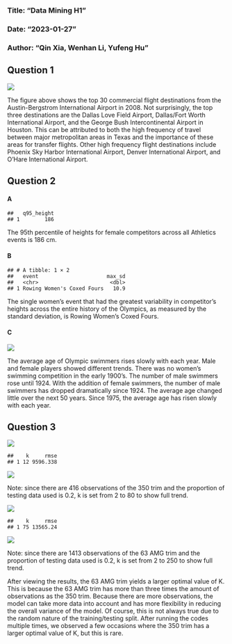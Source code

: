 ### Title: “Data Mining H1”

### Date: “2023-01-27”

### Author: “Qin Xia, Wenhan Li, Yufeng Hu”

## Question 1

![](H1_files/figure-markdown_strict/unnamed-chunk-1-1.png)

The figure above shows the top 30 commercial flight destinations from
the Austin-Bergstrom International Airport in 2008. Not surprisingly,
the top three destinations are the Dallas Love Field Airport,
Dallas/Fort Worth International Airport, and the George Bush
Intercontinental Airport in Houston. This can be attributed to both the
high frequency of travel between major metropolitan areas in Texas and
the importance of these areas for transfer flights. Other high frequency
flight destinations include Phoenix Sky Harbor International Airport,
Denver International Airport, and O’Hare International Airport.

## Question 2

#### A

    ##   q95_height
    ## 1        186

The 95th percentile of heights for female competitors across all
Athletics events is 186 cm.

#### B

    ## # A tibble: 1 × 2
    ##   event                      max_sd
    ##   <chr>                       <dbl>
    ## 1 Rowing Women's Coxed Fours   10.9

The single women’s event that had the greatest variability in
competitor’s heights across the entire history of the Olympics, as
measured by the standard deviation, is Rowing Women’s Coxed Fours.

#### C

![](H1_files/figure-markdown_strict/unnamed-chunk-4-1.png)

The average age of Olympic swimmers rises slowly with each year. Male
and female players showed different trends. There was no women’s
swimming competition in the early 1900’s. The number of male swimmers
rose until 1924. With the addition of female swimmers, the number of
male swimmers has dropped dramatically since 1924. The average age
changed little over the next 50 years. Since 1975, the average age has
risen slowly with each year.

## Question 3

![](H1_files/figure-markdown_strict/unnamed-chunk-5-1.png)

    ##    k     rmse
    ## 1 12 9596.338

![](H1_files/figure-markdown_strict/unnamed-chunk-5-2.png)

Note: since there are 416 observations of the 350 trim and the
proportion of testing data used is 0.2, k is set from 2 to 80 to show
full trend.

![](H1_files/figure-markdown_strict/unnamed-chunk-6-1.png)

    ##    k     rmse
    ## 1 75 13565.24

![](H1_files/figure-markdown_strict/unnamed-chunk-6-2.png)

Note: since there are 1413 observations of the 63 AMG trim and the
proportion of testing data used is 0.2, k is set from 2 to 250 to show
full trend.

After viewing the results, the 63 AMG trim yields a larger optimal value
of K. This is because the 63 AMG trim has more than three times the
amount of observations as the 350 trim. Because there are more
observations, the model can take more data into account and has more
flexibility in reducing the overall variance of the model. Of course,
this is not always true due to the random nature of the training/testing
split. After running the codes multiple times, we observed a few
occasions where the 350 trim has a larger optimal value of K, but this
is rare.
